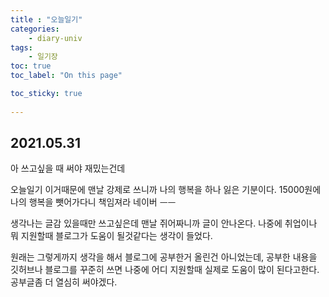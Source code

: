 ```yaml
---
title : "오늘일기"
categories:
    - diary-univ
tags:
    - 일기장
toc: true
toc_label: "On this page"

toc_sticky: true
    
---
```

## 2021.05.31
아 쓰고싶을 때 써야 재밌는건데

오늘일기 이거때문에 맨날 강제로 쓰니까 나의 행복을 하나 잃은 기분이다. 15000원에 나의 행복을 뺏어가다니
책임져라 네이버 ᅳᅳ

생각나는 글감 있을때만 쓰고싶은데 맨날 쥐어짜니까 글이 안나온다.
나중에 취업이나 뭐 지원할때 블로그가 도움이 될것같다는 생각이 들었다.

원래는 그렇게까지 생각을 해서 블로그에 공부한거 올린건 아니었는데,
공부한 내용을 깃허브나 블로그를 꾸준히 쓰면 나중에 어디 지원할때 실제로 도움이 많이 된다고한다. 공부글좀 더 열심히 써야겠다.

